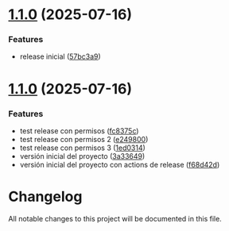 # [1.1.0](https://github.com/ruchus/semantic-test/compare/v1.0.0...v1.1.0) (2025-07-16)


### Features

* release inicial ([57bc3a9](https://github.com/ruchus/semantic-test/commit/57bc3a961e2ed54d58d5de6cc16ceeda8e422b2c))

# [1.1.0](https://github.com/ruchus/semantic-test/compare/v1.0.0...v1.1.0) (2025-07-16)


### Features

* test release con permisos ([fc8375c](https://github.com/ruchus/semantic-test/commit/fc8375cd7064abcdf82f4613da50f1225454724f))
* test release con permisos 2 ([e249800](https://github.com/ruchus/semantic-test/commit/e249800ae1cbefd4eca3121bdc20817e6ea072f9))
* test release con permisos 3 ([1ed0314](https://github.com/ruchus/semantic-test/commit/1ed031439ec61916c6981fcd3aa1f4159da68710))
* versión inicial del proyecto ([3a33649](https://github.com/ruchus/semantic-test/commit/3a336497f65e0b700d4013b8ff5777f37b00bbda))
* versión inicial del proyecto con actions de release ([f68d42d](https://github.com/ruchus/semantic-test/commit/f68d42de0b0981ed61878fd921eeef19271436dd))

# Changelog

All notable changes to this project will be documented in this file.
